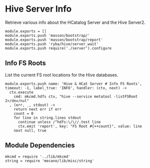 
# Hive Server Info

Retrieve various info about the HCatalog Server and the Hive Server2.

    module.exports = []
    module.exports.push 'masson/bootstrap/'
    module.exports.push 'masson/bootstrap/report'
    module.exports.push 'ryba/hive/server_wait'
    module.exports.push require('./server').configure

## Info FS Roots

List the current FS root locations for the Hive databases.

    module.exports.push name: 'Hive & HCat Server # Info FS Roots', timeout: -1, label_true: 'INFO', handler: (ctx, next) ->
      ctx.execute
        cmd: mkcmd.hdfs ctx, "hive --service metatool -listFSRoot 2>/dev/nul"
      , (err, _, stdout) ->
        return next err if err
        count = 0
        for line in string.lines stdout
          continue unless /^hdfs:\/\//.test line
          ctx.emit 'report', key: "FS Root #{++count}", value: line
        next null, true

## Module Dependencies

    mkcmd = require '../lib/mkcmd'
    string = require 'mecano/lib/misc/string'

